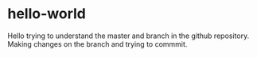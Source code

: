 # hello-world

Hello trying to understand the master and branch in the github repository.
Making changes on the branch and trying to commmit.
